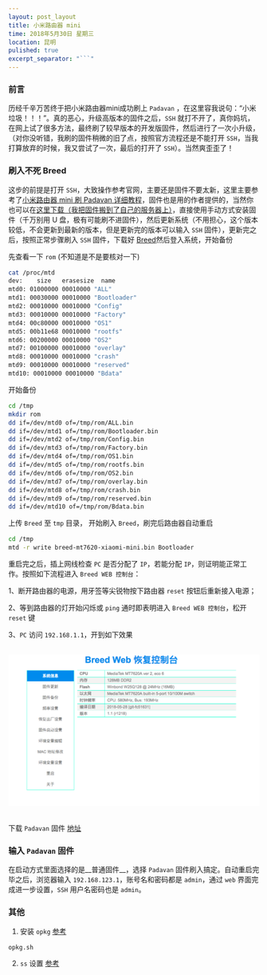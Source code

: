 ```yaml
---
layout: post_layout
title: 小米路由器 mini
time: 2018年5月30日 星期三
location: 昆明
pulished: true
excerpt_separator: "```"
---
```


### 前言

历经千辛万苦终于把小米路由器mini成功刷上 `Padavan` ，在这里容我说句：“小米垃圾！！！”。真的恶心，升级高版本的固件之后，`SSH` 就打不开了，真你妈坑，在网上试了很多方法，最终刷了较早版本的开发版固件，然后进行了一次小升级，（对你没听错，我刷的固件稍微的旧了点，按照官方流程还是不能打开 `SSH`，当我打算放弃的时候，我又尝试了一次，最后的打开了 `SSH`）。当然爽歪歪了！

### 刷入不死 Breed

这步的前提是打开 `SSH`，大致操作参考官网，主要还是固件不要太新，这里主要参考了[小米路由器 mini 刷 Padavan 详细教程](https://blog.csdn.net/xhhjin/article/details/53458633)，固件也是用的作者提供的，当然你也可以在[这里下载（我把固件搬到了自己的服务器上）](https://files.skylens.co/xiaomimini/miwifi.bin)，直接使用手动方式安装固件（千万别用 U 盘，极有可能刷不进固件），然后更新系统（不用担心，这个版本较低，不会更新到最新的版本，但是更新完的版本可以输入 `SSH` 固件），更新完之后，按照正常步骤刷入 `SSH` 固件，下载好 [Breed](https://breed.hackpascal.net/breed-mt7620-xiaomi-mini.bin)然后登入系统，开始备份

先查看一下 `rom` (不知道是不是要核对一下)

```sh
cat /proc/mtd
dev:    size   erasesize  name
mtd0: 01000000 00010000 "ALL"
mtd1: 00030000 00010000 "Bootloader"
mtd2: 00010000 00010000 "Config"
mtd3: 00010000 00010000 "Factory"
mtd4: 00c80000 00010000 "OS1"
mtd5: 00b11e68 00010000 "rootfs"
mtd6: 00200000 00010000 "OS2"
mtd7: 00100000 00010000 "overlay"
mtd8: 00010000 00010000 "crash"
mtd9: 00010000 00010000 "reserved"
mtd10: 00010000 00010000 "Bdata"
```

开始备份

```sh
cd /tmp
mkdir rom
dd if=/dev/mtd0 of=/tmp/rom/ALL.bin
dd if=/dev/mtd1 of=/tmp/rom/Bootloader.bin
dd if=/dev/mtd2 of=/tmp/rom/Config.bin
dd if=/dev/mtd3 of=/tmp/rom/Factory.bin
dd if=/dev/mtd4 of=/tmp/rom/OS1.bin
dd if=/dev/mtd5 of=/tmp/rom/rootfs.bin
dd if=/dev/mtd6 of=/tmp/rom/OS2.bin
dd if=/dev/mtd7 of=/tmp/rom/overlay.bin
dd if=/dev/mtd8 of=/tmp/rom/crash.bin
dd if=/dev/mtd9 of=/tmp/rom/reserved.bin
dd if=/dev/mtd10 of=/tmp/rom/Bdata.bin
```

上传 `Breed` 至 `tmp` 目录， 开始刷入 `Breed`，刷完后路由器自动重启

```sh
cd /tmp
mtd -r write breed-mt7620-xiaomi-mini.bin Bootloader
```

重启完之后，插上网线检查 `PC` 是否分配了 `IP`，若能分配 `IP`，则证明能正常工作。按照如下流程进入 `Breed WEB 控制台`：

1、断开路由器的电源，用牙签等尖锐物按下路由器 `reset` 按钮后重新接入电源；

2、等到路由器的灯开始闪烁或 `ping` 通时即表明进入 `Breed WEB 控制台`，松开 `reset` 键

3、`PC` 访问 `192.168.1.1`，开到如下效果

<br>
<img src="/assets/post_pictures/bootloader.png" width="650">
&nbsp;
<br>

下载 `Padavan` 固件 [地址](http://opt.cn2qq.com/padavan/RT-AC54U-GPIO-30-xiaomimini-128M_3.4.3.9-099.trx)

### 输入 `Padavan` 固件

在启动方式里面选择的是__普通固件__，选择 `Padavan` 固件刷入搞定。自动重启完毕之后，浏览器输入 `192.168.123.1`，账号名和密码都是 `admin`，通过 `web` 界面完成进一步设置，`SSH` 用户名密码也是 `admin`。

### 其他

1. 安装 `opkg`             [参考](https://menyifan.com/2016/08/19/mini4/)

```sh
opkg.sh
```

2. `ss` 设置              [参考](http://blog.sina.com.cn/s/blog_4891cbc50102x460.html)

